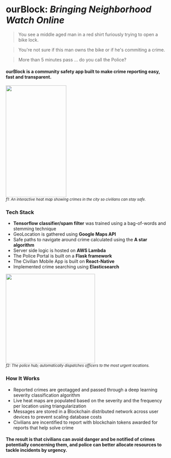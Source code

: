 # ourBlock: _Bringing Neighborhood Watch Online_

> You see a middle aged man in a red shirt furiously trying to open a bike lock.

> You're not sure if this man owns the bike or if he's commiting a crime.

> More than 5 minutes pass ... do you call the Police?

#### ourBlock is a community safety app built to make crime reporting easy, fast and transparent. 

<img src="https://github.com/charlielin99/ourBlock/blob/master/pitchdeck/app1.png?raw=true" height="350px" width="190px"></img></br>
<sup><em>f1: An interactive heat map showing crimes in the city so civilians can stay safe.</em></sup>

### Tech Stack
- **Tensorflow classifier/spam filter** was trained using a bag-of-words and stemming technique
- GeoLocation is gathered using **Google Maps API**
- Safe paths to navigate around crime calculated using the **A star algorithm**
- Server side logic is hosted on **AWS Lambda**
- The Police Portal is built on a **Flask framework**
- The Civilian Mobile App is built on **React-Native**
- Implemented crime searching using **Elasticsearch**

<img src="https://github.com/charlielin99/ourBlock/blob/master/pitchdeck/hub1.png?raw=true" height="280px"></img></br>
<sup><em>f2: The police hub; automatically dispatches officers to the most urgent locations.</em></sup>

### How It Works
- Reported crimes are geotagged and passed through a deep learning severity classification algorithm
- Live heat maps are populated based on the severity and the frequency per location using triangularization
- Messages are stored in a Blockchain distributed network across user devices to prevent scaling database costs
- Civilians are incentified to report with blockchain tokens awarded for reports that help solve crime

#### The result is that civilians can avoid danger and be notified of crimes potentially concerning them, and police can better allocate resources to tackle incidents by urgency.
